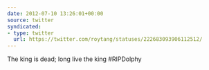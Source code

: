```yaml
---
date: 2012-07-10 13:26:01+00:00
source: twitter
syndicated:
- type: twitter
  url: https://twitter.com/roytang/statuses/222683093906112512/
---
```


The king is dead; long live the king #RIPDolphy
